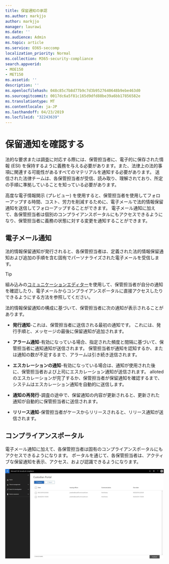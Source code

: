 ```yaml
---
title: 保留通知の承認
ms.author: markjjo
author: markjjo
manager: laurawi
ms.date: ''
ms.audience: Admin
ms.topic: article
ms.service: O365-seccomp
localization_priority: Normal
ms.collection: M365-security-compliance
search.appverid:
- MOE150
- MET150
ms.assetid: ''
description: ''
ms.openlocfilehash: 048c85c7b8d77b9c7d3b9527640648b9ebe463d0
ms.sourcegitcommit: 0017dc6a5f81c165d9dfd88be39a6bb17856582e
ms.translationtype: MT
ms.contentlocale: ja-JP
ms.lasthandoff: 04/23/2019
ms.locfileid: "32243639"
---
```

# <a name="acknowledge-a-hold-notification"></a>保留通知を確認する 
法的な要求または調査に対応する際には、保管担当者に、電子的に保存された情報 (ESI) を保持するように義務を与える必要があります。また、法律上の法的事項に関連する可能性があるすべてのマテリアルを通知する必要があります。 送信された法律チームは、各保管担当者が受信、読み取り、理解されており、所定の手順に準拠していることを知っている必要があります。

高度な電子情報開示 (プレビュー) を使用すると、保管担当者を使用してフォローアップする時間、コスト、労力を削減するために、電子メールで法的情報保留通知を送信してフォローアップすることができます。 電子メール通知に加えて、各保管担当者は個別のコンプライアンスポータルにもアクセスできるようになり、保管担当者に義務の状態に対する変更を通知することができます。

## <a name="email-notifications"></a>電子メール通知
法的情報保留通知が発行されると、各保管担当者は、定義された法的情報保留通知および追加の手順を含む固有でパーソナライズされた電子メールを受信します。 

> [!Tip] 
> 組み込みの[コミュニケーションエディター](using-communications-editor.md)を使用して、保管担当者が自分の通知を確認したり、電子メールからコンプライアンスポータルに直接アクセスしたりできるようにする方法を参照してください。

法的情報保留通知の構成に基づいて、保管担当者に次の通知が表示されることがあります。 

- **発行通知**-これは、保管担当者に送信される最初の通知です。 これには、発行手順と、メッセージの最後に保留通知が追加されます。

- **アラーム通知**-有効になっている場合、指定された頻度と間隔に基づいて、保管担当者に通知通知が送信されます。 保管担当者が通知を認知するか、または通知の数が不足するまで、アラームは引き続き送信されます。

- **エスカレーションの通知**-有効になっている場合は、通知が使用された後に、保管担当者および上司にエスカレーション通知が送信されます。 alloted のエスカレーションが完了するか、保管担当者が保留通知を確認するまで、システムはエスカレーション通知を自動的に送信します。

- **通知の再発行**-調査の途中で、保留通知の内容が更新されると、更新された通知が自動的に保管担当者に送信されます。

- **リリース通知**-保管担当者がケースからリリースされると、リリース通知が送信されます。 

## <a name="compliance-portal"></a>コンプライアンスポータル
電子メール通知に加えて、各保管担当者は固有のコンプライアンスポータルにもアクセスできるようになります。 ポータルを通じて、各保管担当者は、アクティブな保留通知を表示、アクセス、および認識できるようになります。

![保管担当者のコンプライアンスポータル](../media/CustodianPortal.jpg)
